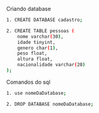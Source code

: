 Criando database

```bash
1. CREATE DATABASE cadastro;

2. CREATE TABLE pessoas (
	nome varchar(30),
    idade tinyint,
    genero char(1),
    peso float,
    altura float,
    nacionalidade varchar(20)
);
```
Comandos do sql
```bash
1. use nomeDaDatabase;

2. DROP DATABASE nomeDaDatabase;
```